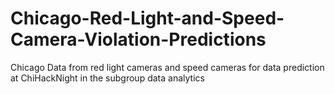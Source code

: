 # Chicago-Red-Light-and-Speed-Camera-Violation-Predictions
Chicago Data from red light cameras and speed cameras for data prediction at ChiHackNight in the subgroup data analytics
